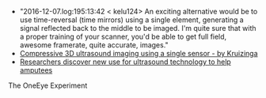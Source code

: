 

* "2016-12-07.log:195:13:42 < kelu124> An exciting alternative would be to use time-reversal (time mirrors) using a single element, generating a signal reflected back to the middle to be imaged. I'm quite sure that with a proper training of your scanner, you'd be able to get full field, awesome framerate, quite accurate, images."
* [Compressive 3D ultrasound imaging using a single sensor - by Kruizinga](http://advances.sciencemag.org/content/3/12/e1701423)
* [Researchers discover new use for ultrasound technology to help amputees](https://techxplore.com/news/2017-11-ultrasound-technology-amputees.html)

The OneEye Experiment

